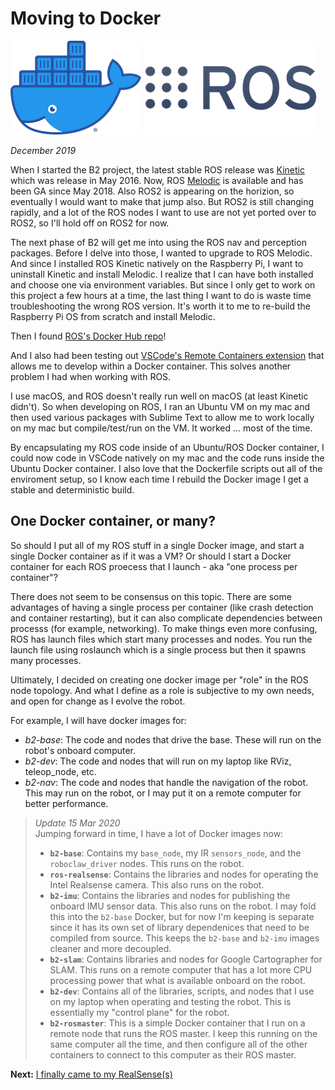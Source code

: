 # Moving to Docker

![](/b2/images/Docker-Moby-logo_150px.png) ![](/b2/images/ROS_logo_150px.png)

_December 2019_

When I started the B2 project, the latest stable ROS release was [Kinetic](http://wiki.ros.org/kinetic) which was release in May 2016. Now, ROS [Melodic](http://wiki.ros.org/melodic) is available and has been GA since May 2018. Also ROS2 is appearing on the horizion, so eventually I would want to make that jump also. But ROS2 is still changing rapidly, and a lot of the ROS nodes I want to use are not yet ported over to ROS2, so I'll hold off on ROS2 for now.

The next phase of B2 will get me into using the ROS nav and perception packages. Before I delve into those, I wanted to upgrade to ROS Melodic. And since I installed ROS Kinetic natively on the Raspberry Pi, I want to uninstall Kinetic and install Melodic. I realize that I can have both installed and choose one via environment variables. But since I only get to work on this project a few hours at a time, the last thing I want to do is waste time troubleshooting the wrong ROS version. It's worth it to me to re-build the Raspberry Pi OS from scratch and install Melodic.

Then I found [ROS's Docker Hub repo](https://hub.docker.com/_/ros)! 

And I also had been testing out [VSCode's Remote Containers extension](https://code.visualstudio.com/docs/remote/containers) that allows me to develop within a Docker container. This solves another problem I had when working with ROS.

I use macOS, and ROS doesn't really run well on macOS (at least Kinetic didn't). So when developing on ROS, I ran an Ubuntu VM on my mac and then used various packages with Sublime Text to allow me to work locally on my mac but compile/test/run on the VM. It worked ... most of the time.

By encapsulating my ROS code inside of an Ubuntu/ROS Docker container, I could now code in VSCode natively on my mac and the code runs inside the Ubuntu Docker container. I also love that the Dockerfile scripts out all of the enviroment setup, so I know each time I rebuild the Docker image I get a stable and deterministic build.

## One Docker container, or many?
So should I put all of my ROS stuff in a single Docker image, and start a single Docker container as if it was a VM? Or should I start a Docker container for each ROS proecess that I launch - aka "one process per container"?

There does not seem to be consensus on this topic. There are some advantages of having a single process per container (like crash detection and container restarting), but it can also complicate dependencies between processs (for example, networking). To make things even more confusing, ROS has launch files which start many processes and nodes. You run the launch file using roslaunch which is a single process but then it spawns many processes.

Ultimately, I decided on creating one docker image per "role" in the ROS node topology. And what I define as a role is subjective to my own needs, and open for change as I evolve the robot.

For example, I will have docker images for:
* _b2-base_: The code and nodes that drive the base. These will run on the robot's onboard computer.
* _b2-dev_: The code and nodes that will run on my laptop like RViz, teleop_node, etc.
* _b2-nav_: The code and nodes that handle the navigation of the robot. This may run on the robot, or I may put it on a remote computer for better performance.


> _Update 15 Mar 2020_  
> Jumping forward in time, I have a lot of Docker images now:  
> * **`b2-base`**: Contains my `base_node`, my IR `sensors_node`, and the `roboclaw_driver` nodes. This runs on the robot.
> * **`ros-realsense`**: Contains the libraries and nodes for operating the Intel Realsense camera. This also runs on the robot.
> * **`b2-imu`**: Contains the libraries and nodes for publishing the onboard IMU sensor data. This also runs on the robot. I may fold this into the `b2-base` Docker, but for now I'm keeping is separate since it has its own set of library dependenices that need to be compiled from source. This keeps the `b2-base` and `b2-imu` images cleaner and more decoupled. 
> * **`b2-slam`**: Contains libraries and nodes for Google Cartographer for SLAM. This runs on a remote computer that has a lot more CPU processing power that what is available onboard on the robot.
> * **`b2-dev`**: Contains all of the libraries, scripts, and nodes that I use on my laptop when operating and testing the robot. This is essentially my "control plane" for the robot.
> * **`b2-rosmaster`**: This is a simple Docker container that I run on a remote node that runs the ROS master. I keep this running on the same computer all the time, and then configure all of the other containers to connect to this computer as their ROS master.

**Next:** [I finally came to my RealSense(s)](/b2/4wd-base/intel-realsense)
